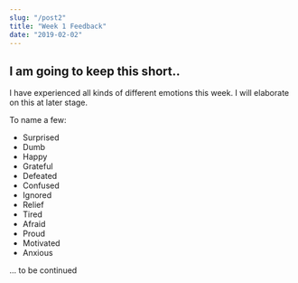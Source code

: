```yaml
---
slug: "/post2"
title: "Week 1 Feedback"
date: "2019-02-02"
---
```


## I am going to keep this short..

I have experienced all kinds of different emotions this week. I will elaborate on this at later stage. 

To name a few:

- Surprised
- Dumb
- Happy
- Grateful
- Defeated
- Confused
- Ignored
- Relief
- Tired
- Afraid
- Proud
- Motivated
- Anxious

... to be continued